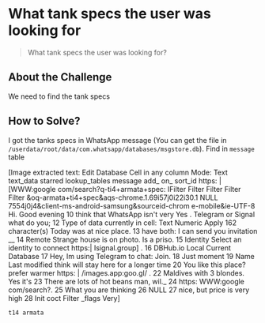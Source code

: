 # What tank specs the user was looking for
> What tank specs the user was looking for?

## About the Challenge
We need to find the tank specs

## How to Solve?
I got the tanks specs in WhatsApp message (You can get the file in `/userdata/root/data/com.whatsapp/databases/msgstore.db`). Find in `message` table


[Image extracted text: Edit Database Cell
in any column
Mode:
Text
text_data
starred
lookup_tables
message
add_
on_
sort_id
https: | [WWW:google com/search?q-ti4+armata+spec:
IFilter
Filter
Filter
Filter
Filter
&oq-armata+ti4+spec&aqs-chrome.1.69i57j0i22i30.1
NULL
7554j0j4&client-ms-android-samsung&sourceid-chrom
e-mobile&ie-UTF-8
Hi.
Good evening
10
think that WhatsApp isn't very
Yes . Telegram or Signal what do you;
12
Type of data currently in cell: Text
Numeric
Apply
162 character(s)
Today was at nice place.
13
have both: I can send you invitation __
14
Remote
Strange house is on photo. Is a priso.
15
Identity
Select an identity to connect
https:| Isignal.group] .
16
DBHub.io
Local
Current Database
17
Hey, Im using Telegram to chat: Join.
18
Just
moment
19
Name
Last modified
think
will stay here for a longer time
20
You like this place?
prefer warmer
https: | /images.app:goo.gl/ .
22
Maldives with 3 blondes.
Yes it's
23
There are lots of hot beans man,
wil._
24
https:
WWW:google com/search?.
25
What you are
thinking
26
NULL
27
nice, but price is very high
28
Init coct
Filter
_flags
Very]


```
t14 armata
```